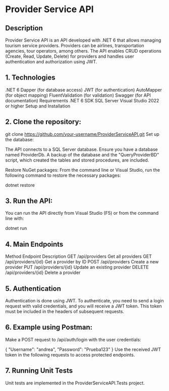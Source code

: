 # Provider Service API
## Description
Provider Service API is an API developed with .NET 6 that allows managing tourism service providers. Providers can be airlines, transportation agencies, tour operators, among others. The API enables CRUD operations (Create, Read, Update, Delete) for providers and handles user authentication and authorization using JWT.

## 1. Technologies
.NET 6
Dapper (for database access)
JWT (for authentication)
AutoMapper (for object mapping)
FluentValidation (for validation)
Swagger (for API documentation)
Requirements
.NET 6 SDK
SQL Server
Visual Studio 2022 or higher
Setup and Installation

## 2. Clone the repository:

git clone https://github.com/your-username/ProviderServiceAPI.git
Set up the database:

The API connects to a SQL Server database. Ensure you have a database named ProviderDb. A backup of the database and the "QueryProviderBD" script, which created the tables and stored procedures, are included.

Restore NuGet packages:
From the command line or Visual Studio, run the following command to restore the necessary packages:

dotnet restore

## 3. Run the API:
You can run the API directly from Visual Studio (F5) or from the command line with:

dotnet run


## 4. Main Endpoints
Method	Endpoint	Description
GET	/api/providers	Get all providers
GET	/api/providers/{id}	Get a provider by ID
POST	/api/providers	Create a new provider
PUT	/api/providers/{id}	Update an existing provider
DELETE	/api/providers/{id}	Delete a provider

## 5. Authentication
Authentication is done using JWT. To authenticate, you need to send a login request with valid credentials, and you will receive a JWT token. This token must be included in the headers of subsequent requests.

## 6. Example using Postman:
Make a POST request to /api/auth/login with the user credentials:

{
  "Username": "andrea",
  "Password": "Prueba123"
}
Use the received JWT token in the following requests to access protected endpoints.

## 7. Running Unit Tests
Unit tests are implemented in the ProviderServiceAPI.Tests project.